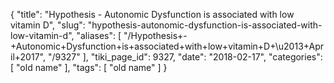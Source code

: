 {
    "title": "Hypothesis - Autonomic Dysfunction is associated with low vitamin D",
    "slug": "hypothesis-autonomic-dysfunction-is-associated-with-low-vitamin-d",
    "aliases": [
        "/Hypothesis+-+Autonomic+Dysfunction+is+associated+with+low+vitamin+D+\u2013+April+2017",
        "/9327"
    ],
    "tiki_page_id": 9327,
    "date": "2018-02-17",
    "categories": [
        "old name"
    ],
    "tags": [
        "old name"
    ]
}